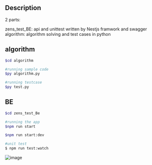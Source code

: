 ## Description

2 parts: 
    <div>zens_test_BE: api and unittest written by Nestjs framwork and swagger</div>
    <div>algorithm: algorithm solving and test cases in python</div>




## algorithm
```bash
$cd algorithm

#running sample code
$py algorithm.py

#running testcase
$py test.py
```
## BE

```bash
$cd zens_test_Be

#running the app 
$npm run start

$npm run start:dev

#unit test
$ npm run test:watch

```
![image](https://user-images.githubusercontent.com/54878619/224483683-e8eef351-0927-4bf5-a36b-aead29252168.png)

